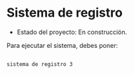 <h1> Sistema de registro</h1>

- Estado del proyecto: En construcción.

Para ejecutar el sistema, debes poner:
``` npm install react ´´´

sistema de registro 3
